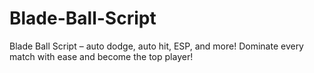 # Blade-Ball-Script
Blade Ball Script – auto dodge, auto hit, ESP, and more! Dominate every match with ease and become the top player!
